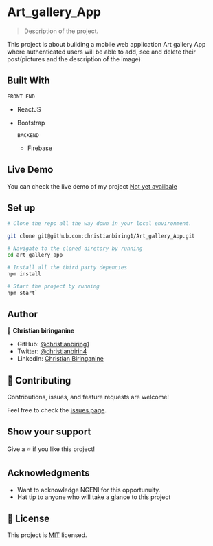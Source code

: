 # Art_gallery_App

> Description of the project.

This project is about building a mobile web application Art gallery App where authenticated users will be able to add, see and delete their post(pictures and the description of the image)

## Built With

  `FRONT END`
- ReactJS
- Bootstrap

  `BACKEND`
  - Firebase

## Live Demo

You can check the live demo of my project [Not yet availbale]()


## Set up

```sh
# Clone the repo all the way down in your local environment.

git clone git@github.com:christianbiring1/Art_gallery_App.git

# Navigate to the cloned diretory by running
cd art_gallery_app

# Install all the third party depencies
npm install

# Start the project by running
npm start`
```
## Author

👤 **Christian biringanine**

- GitHub: [@christianbiring1](https://github.com/christianbiring1)
- Twitter: [@christianbirin4](https://twitter.com/christianbirin4)
- LinkedIn: [Christian Biringanine](https://linkedin.com/in/christian-biringanine/)

## 🤝 Contributing

Contributions, issues, and feature requests are welcome!

Feel free to check the [issues page](https://github.com/christianbiring1/Art_gallery_App/issues).

## Show your support

Give a ⭐️ if you like this project!

## Acknowledgments

- Want to acknowledge NGENI for this opportunuity.
- Hat tip to anyone who will take a glance to this project

## 📝 License

This project is [MIT](./MIT.md) licensed.
